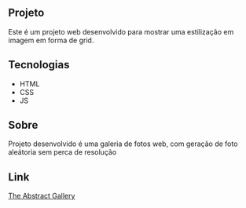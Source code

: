 ## Projeto
Este é um projeto web desenvolvido para mostrar uma estilização em imagem em forma de grid.

## Tecnologias
* HTML
* CSS
* JS

## Sobre
Projeto desenvolvido é uma galeria de fotos web, com geração de foto aleátoria sem perca de resolução

## Link
[The Abstract Gallery](https://rafael-boscolo.github.io/the-abstract-gallery/)